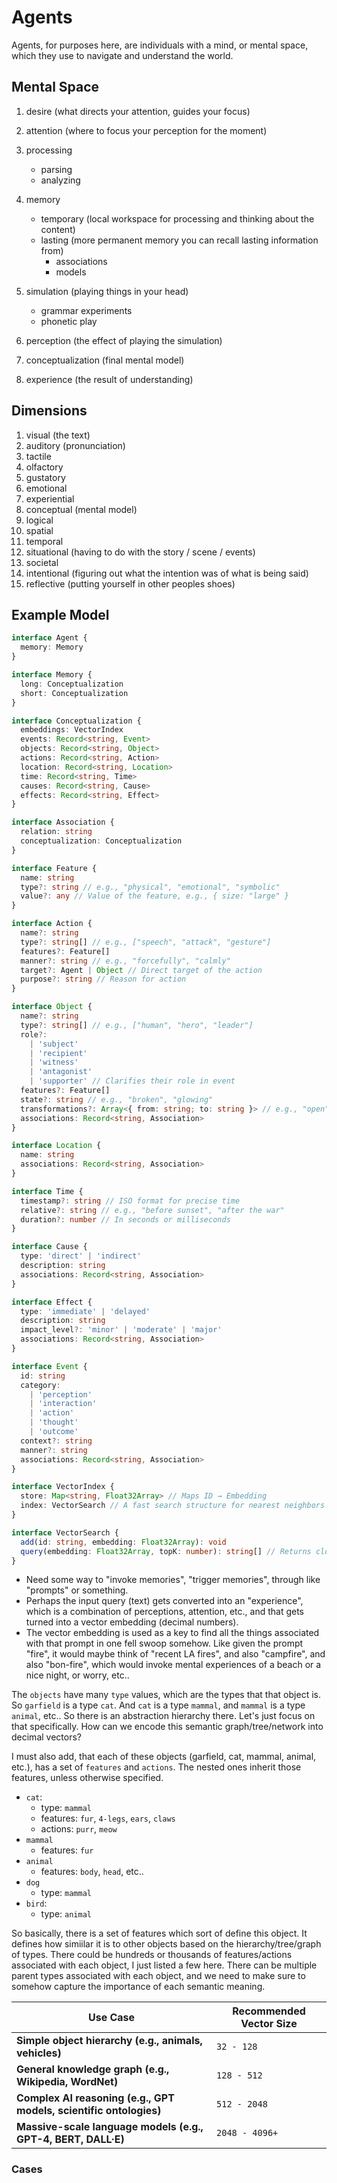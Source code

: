 # Agents

Agents, for purposes here, are individuals with a mind, or mental space,
which they use to navigate and understand the world.

## Mental Space

1. desire (what directs your attention, guides your focus)
1. attention (where to focus your perception for the moment)
1. processing

   - parsing
   - analyzing

1. memory

   - temporary (local workspace for processing and thinking about the
     content)
   - lasting (more permanent memory you can recall lasting information
     from)
     - associations
     - models

1. simulation (playing things in your head)

   - grammar experiments
   - phonetic play

1. perception (the effect of playing the simulation)
1. conceptualization (final mental model)
1. experience (the result of understanding)

## Dimensions

1. visual (the text)
1. auditory (pronunciation)
1. tactile
1. olfactory
1. gustatory
1. emotional
1. experiential
1. conceptual (mental model)
1. logical
1. spatial
1. temporal
1. situational (having to do with the story / scene / events)
1. societal
1. intentional (figuring out what the intention was of what is being
   said)
1. reflective (putting yourself in other peoples shoes)

## Example Model

```ts
interface Agent {
  memory: Memory
}

interface Memory {
  long: Conceptualization
  short: Conceptualization
}

interface Conceptualization {
  embeddings: VectorIndex
  events: Record<string, Event>
  objects: Record<string, Object>
  actions: Record<string, Action>
  location: Record<string, Location>
  time: Record<string, Time>
  causes: Record<string, Cause>
  effects: Record<string, Effect>
}

interface Association {
  relation: string
  conceptualization: Conceptualization
}

interface Feature {
  name: string
  type?: string // e.g., "physical", "emotional", "symbolic"
  value?: any // Value of the feature, e.g., { size: "large" }
}

interface Action {
  name?: string
  type?: string[] // e.g., ["speech", "attack", "gesture"]
  features?: Feature[]
  manner?: string // e.g., "forcefully", "calmly"
  target?: Agent | Object // Direct target of the action
  purpose?: string // Reason for action
}

interface Object {
  name?: string
  type?: string[] // e.g., ["human", "hero", "leader"]
  role?:
    | 'subject'
    | 'recipient'
    | 'witness'
    | 'antagonist'
    | 'supporter' // Clarifies their role in event
  features?: Feature[]
  state?: string // e.g., "broken", "glowing"
  transformations?: Array<{ from: string; to: string }> // e.g., "open" → "closed"
  associations: Record<string, Association>
}

interface Location {
  name: string
  associations: Record<string, Association>
}

interface Time {
  timestamp?: string // ISO format for precise time
  relative?: string // e.g., "before sunset", "after the war"
  duration?: number // In seconds or milliseconds
}

interface Cause {
  type: 'direct' | 'indirect'
  description: string
  associations: Record<string, Association>
}

interface Effect {
  type: 'immediate' | 'delayed'
  description: string
  impact_level?: 'minor' | 'moderate' | 'major'
  associations: Record<string, Association>
}

interface Event {
  id: string
  category:
    | 'perception'
    | 'interaction'
    | 'action'
    | 'thought'
    | 'outcome'
  context?: string
  manner?: string
  associations: Record<string, Association>
}

interface VectorIndex {
  store: Map<string, Float32Array> // Maps ID → Embedding
  index: VectorSearch // A fast search structure for nearest neighbors
}

interface VectorSearch {
  add(id: string, embedding: Float32Array): void
  query(embedding: Float32Array, topK: number): string[] // Returns closest matching concept IDs
}
```

- Need some way to "invoke memories", "trigger memories", through like
  "prompts" or something.
- Perhaps the input query (text) gets converted into an "experience",
  which is a combination of perceptions, attention, etc., and that gets
  turned into a vector embedding (decimal numbers).
- The vector embedding is used as a key to find all the things
  associated with that prompt in one fell swoop somehow. Like given the
  prompt "fire", it would maybe think of "recent LA fires", and also
  "campfire", and also "bon-fire", which would invoke mental experiences
  of a beach or a nice night, or worry, etc..

The `objects` have many `type` values, which are the types that that
object is. So `garfield` is a type `cat`. And `cat` is a type `mammal`,
and `mammal` is a type `animal`, etc.. So there is an abstraction
hierarchy there. Let's just focus on that specifically. How can we
encode this semantic graph/tree/network into decimal vectors?

I must also add, that each of these objects (garfield, cat, mammal,
animal, etc.), has a set of `features` and `actions`. The nested ones
inherit those features, unless otherwise specified.

- `cat`:
  - type: `mammal`
  - features: `fur`, `4-legs`, `ears`, `claws`
  - actions: `purr`, `meow`
- `mammal`
  - features: `fur`
- `animal`
  - features: `body`, `head`, etc..
- `dog`
  - type: `mammal`
- `bird`:
  - type: `animal`

So basically, there is a set of features which sort of define this
object. It defines how simiilar it is to other objects based on the
hierarchy/tree/graph of types. There could be hundreds or thousands of
features/actions associated with each object, I just listed a few here.
There can be multiple parent types associated with each object, and we
need to make sure to somehow capture the importance of each semantic
meaning.

| **Use Case**                                                       | **Recommended Vector Size** |
| ------------------------------------------------------------------ | --------------------------- |
| **Simple object hierarchy (e.g., animals, vehicles)**              | `32 - 128`                  |
| **General knowledge graph (e.g., Wikipedia, WordNet)**             | `128 - 512`                 |
| **Complex AI reasoning (e.g., GPT models, scientific ontologies)** | `512 - 2048`                |
| **Massive-scale language models (e.g., GPT-4, BERT, DALL·E)**      | `2048 - 4096+`              |

### Cases
